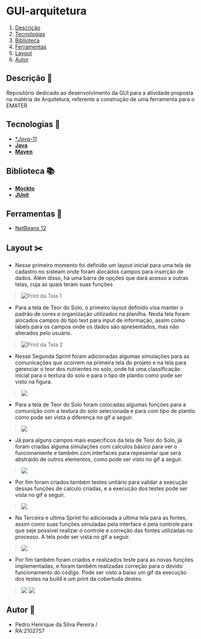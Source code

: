 # GUI-arquitetura

1. [Descrição](#descricao)
2. [Tecnologias](#tecnologia)
3. [Biblioteca](#biblioteca)
4. [Ferramentas](#ferramentas)
5. [Layout](#layout)
6. [Autor](#autor)

##  Descrição <a id="descricao"></a> :floppy_disk:

Repositório dedicado ao desenvolvimento da GUI para a atividade proposta na matéria de Arquitetura, referente a construção de uma ferramenta para o EMATER

##  Tecnologias <a id="tecnologia"></a> 🚀

- [**Java-11*](https://www.java.com/pt-BR/)
- [**Java**](https://www.java.com/pt-BR/)
- [**Maven**](https://maven.apache.org/) 

##  Biblioteca <a id="biblioteca"></a> 📚

- [**Mockto**](https://site.mockito.org/)
- [**JUnit**](https://junit.org/junit5/)

## Ferramentas <a id="ferramenta"></a> :hammer:

- [NetBeans 12](https://netbeans.apache.org/download/nb120/nb120.html)

## Layout <a id="layout"></a> :scissors:

- Nesse primeiro momento foi definido um layout inicial para uma tela de cadastro no sisteam onde foram alocados campos para inserção de dados.
Além disso, há uma barra de opções que dará acesso a outras telas, cuja as quais teram suas funções
> <img src="./prints/tela1.png" alt="Print da Tela 1"/>

- Para a tela de Teor do Solo, o primeiro layout definido visa manter o padrão de cores e organização utilizados na planilha. Nesta tela foram alocados campos do tipo text para input de informação, assim como labels para os campos onde os dados são apresentados, mas não alterados pelo usuário.
> <img src="./prints/tela2.png" alt="Print da Tela 2"/>

- Nesse Segunda Sprint foram adicionadas algumas simulações para as comunicações que ocorrem na primeira tela do projeto e na tela para gerenciar o teor dos nutrientes no solo, onde há uma classificação inicial para o textura do solo e para o tipo de plantio como pode ser visto na figura.
> <img src="./gifs/func1.gif">

- Para a tela de Teor do Solo foram colocadas algumas funções para a comunição com a textura do solo selecionada e para com tipo de plantio como pode ser vista a diferença no gif a seguir.
> <img src="./gifs/func2.gif">

- Já para alguns campos mais especificos da tela de Teor do Solo, já foram criadas alguma simulações com calculos básico para ver o funcionamente e também com interfaces para repesentar que será abstraido de outros elementos, como pode ser visto no gif a seguir.
> <img src="./gifs/func3.gif">

- Por fim foram criados também testes unitário para validar a execução dessas funções de calculo criadas, e a execução dos testes pode ser vista no gif a seguir.
> <img src="./gifs/build1.gif">

- Na Terceira e ultima Sprint foi adicionada a ultima tela para as fontes, assim como suas funções simuladas pela interface e pela controle para que seje possível realizar o controle e correção das fontes utilizadas no processo. A tela pode ser vista no gif a seguir.
> <img src="./gifs/fontes.gif">

- Por fim também foram criados e realizados teste para as novas funções implementadas, e foram também realizadas correção para o devido funcionamento do código. Pode ser visto a baixo um gif da execução dos testes na build e um print da cobertuda destes.
> <img src="./gifs/build_testes.gif">
> <img src="./prints/testeCoberturaGeral.png">

## Autor <a id="autor"></a> :blue_book:

- Pedro Henrique da Silva Pereira /
- RA:2102757
